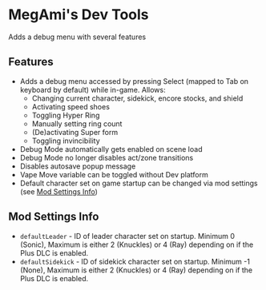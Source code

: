 # MegAmi's Dev Tools
Adds a debug menu with several features

## Features
* Adds a debug menu accessed by pressing Select (mapped to Tab on keyboard by default) while in-game. Allows:
  * Changing current character, sidekick, encore stocks, and shield
  * Activating speed shoes
  * Toggling Hyper Ring
  * Manually setting ring count
  * (De)activating Super form
  * Toggling invincibility
* Debug Mode automatically gets enabled on scene load
* Debug Mode no longer disables act/zone transitions
* Disables autosave popup message
* Vape Move variable can be toggled without Dev platform
* Default character set on game startup can be changed via mod settings (see [Mod Settings Info](#mod-settings-info))

## Mod Settings Info
* ``defaultLeader`` - ID of leader character set on startup. Minimum 0 (Sonic), Maximum is either 2 (Knuckles) or 4 (Ray) depending on if the Plus DLC is enabled.
* ``defaultSidekick`` - ID of sidekick character set on startup. Minimum -1 (None), Maximum is either 2 (Knuckles) or 4 (Ray) depending on if the Plus DLC is enabled.
